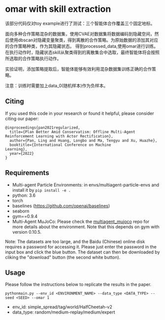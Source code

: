 # omar with skill extraction

该部分代码仅对toy example进行了测试：三个智能体合作覆盖三个固定地标。

面向多种合作策略混杂的数据集，使用CVAE对数据集将数据编码到隐藏空间，然后使用dbscan对隐藏变量聚类，得到离散的合作策略。为原始数据的添加其对应的合作策略种类，作为其隐藏状态。
得到processed_data,使用omar进行训练。在执行动作时，隐藏状态skill从聚类得到的离散集合中选取，最终智能体将会按照所选取的合作策略执行动作。

实验证明，添加策略提取后，智能体能够有效利用混杂数据集训练正确的合作策略。

注意：训练时需要加上data_0(随机样本)作为负样本。

## Citing

If you used this code in your research or found it helpful, please consider citing our paper:
```
@inproceedings{pan2021regularized,
  title={Plan Better Amid Conservatism: Offline Multi-Agent Reinforcement Learning with Actor Rectification},
  author={Pan, Ling and Huang, Longbo and Ma, Tengyu and Xu, Huazhe},
  booktitle={International Conference on Machine
Learning},
  year={2022}
}
```

## Requirements

- Multi-agent Particle Environments: in envs/multiagent-particle-envs and install it by `pip install -e .`
- python: 3.6
- torch
- baselines (https://github.com/openai/baselines)
- seaborn
- gym==0.9.4
- Multi-Agent MuJoCo: Please check the [multiagent_mujoco](https://github.com/schroederdewitt/multiagent_mujoco) repo for more details about the environment. Note that this depends on gym with version 0.10.5.



Note: The datasets are too large, and the Baidu (Chinese) online disk requires a password for accessing it. Please just enter the password in the input box and click the blue button. The dataset can then be downloaded by cliking the "download" button (the second white button).

## Usage

Please follow the instructions below to replicate the results in the paper. 

```
pythonmain.py --env_id <ENVIRONMENT_NAME> --data_type <DATA_TYPE> --seed <SEED> --omar 1
```

- env_id: simple_spread/tag/world/HalfCheetah-v2
- data_type: random/medium-replay/medium/expert

